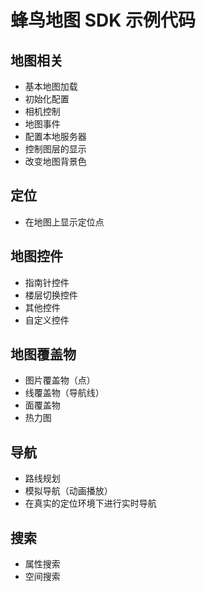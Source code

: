 # 蜂鸟地图 SDK 示例代码

## 地图相关
* 基本地图加载
* 初始化配置
* 相机控制
* 地图事件
* 配置本地服务器
* 控制图层的显示
* 改变地图背景色

## 定位
* 在地图上显示定位点

## 地图控件
* 指南针控件
* 楼层切换控件
* 其他控件
* 自定义控件

## 地图覆盖物
* 图片覆盖物（点）
* 线覆盖物（导航线）
* 面覆盖物
* 热力图

## 导航
* 路线规划
* 模拟导航（动画播放）
* 在真实的定位环境下进行实时导航

## 搜索
* 属性搜索
* 空间搜索